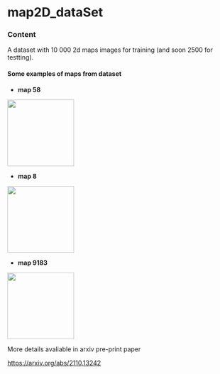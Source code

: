 # map2D_dataSet
### Content
A dataset with 10 000 2d maps images for training (and soon 2500 for testting). 

#### Some examples of maps from dataset
- **map 58**
<img src="https://user-images.githubusercontent.com/93042462/139294632-ae8faec9-f654-44a9-9d11-030301d31dcd.png" width="150" height="150">

- **map 8**
<img src="https://user-images.githubusercontent.com/93042462/139298515-3434a71c-537d-4590-a50c-a8d45a9d87a5.png" width="150" height="150">

- **map 9183**
<img src="https://user-images.githubusercontent.com/93042462/139298627-67a06f29-3e97-4775-b134-5ee43e0a1271.png" width="150" height="150">

More details avaliable in arxiv pre-print paper


https://arxiv.org/abs/2110.13242
